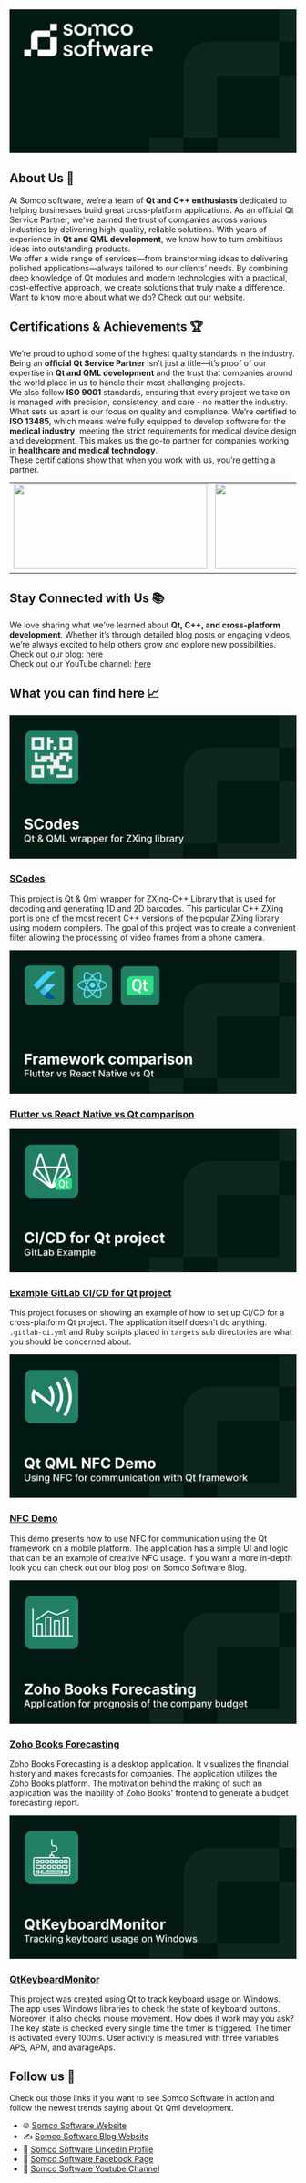 <a href="https://somcosoftware.com/en">
    <img src="../assets/Somco software.png">
</a>

## About Us 🏢
At Somco software, we’re a team of **Qt and C++ enthusiasts** dedicated to helping businesses build great cross-platform applications. As an official Qt Service Partner, we’ve earned the trust of companies across various industries by delivering high-quality, reliable solutions. With years of experience in **Qt and QML development**, we know how to turn ambitious ideas into outstanding products.</br>
We offer a wide range of services—from brainstorming ideas to delivering polished applications—always tailored to our clients’ needs. By combining deep knowledge of Qt modules and modern technologies with a practical, cost-effective approach, we create solutions that truly make a difference.</br>
Want to know more about what we do? Check out [our website](https://somcosoftware.com/en).

## Certifications & Achievements 🏆
We’re proud to uphold some of the highest quality standards in the industry. Being an **official Qt Service Partner** isn’t just a title—it’s proof of our expertise in **Qt and QML development** and the trust that companies around the world place in us to handle their most challenging projects.</br>
We also follow **ISO 9001** standards, ensuring that every project we take on is managed with precision, consistency, and care - no matter the industry.</br>
What sets us apart is our focus on quality and compliance. We’re certified to **ISO 13485**, which means we’re fully equipped to develop software for the **medical industry**, meeting the strict requirements for medical device design and development. This makes us the go-to partner for companies working in **healthcare and medical technology**.</br>
These certifications show that when you work with us, you’re getting a partner.

<table style="margin: 0 auto; border:0;">
    <tr style="border:0">
        <td style="border:0">
            <a href="https://somcosoftware.com">
                <img width="340" height="150"
                    src="https://user-images.githubusercontent.com/45963332/221174257-c1e1a9d9-0efa-4b25-996b-4b364ccb325c.svg">
            </a>
        </td>
        <td style="border:0">
            <a href="https://clutch.co/profile/scythe-studio">
                <img height="150" width="150"
                    src="https://github.com/user-attachments/assets/023e102e-84c1-4e7e-b9de-cae476e681e7">
            </a>
        </td>
        <td style="border:0">
            <a href="https://scythe-studio.com/en/iso">
                <img src="https://github.com/user-attachments/assets/a5388270-4be7-4f37-bbfa-6e41a820ca36">
            </a>
        </td>
        <td style="border:0">
            <a href="https://scythe-studio.com/en/iso">
                <img src="https://github.com/user-attachments/assets/a5388270-4be7-4f37-bbfa-6e41a820ca36">
            </a>
        </td>
    </tr>
</table>

## Stay Connected with Us 📚
We love sharing what we’ve learned about **Qt, C++, and cross-platform development**. Whether it’s through detailed blog posts or engaging videos, we’re always excited to help others grow and explore new possibilities.</br>
Check out our blog: [here](https://somcosoftware.com/en/blog)</br>
Check out our YouTube channel: [here](https://www.youtube.com/@scythe-studio)

## What you can find here 📈 

<a href="https://github.com/scytheStudio/SCodes">
    <img src="../assets/SCodes.png">
</a>

 ### [SCodes](https://github.com/scytheStudio/SCodes)

This project is Qt & Qml wrapper for ZXing-C++ Library that is used for decoding and generating 1D and 2D barcodes. This particular C++ ZXing port is one of the most recent C++ versions of the popular ZXing library using modern compilers. The goal of this project was to create a convenient filter allowing the processing of video frames from a phone camera. 

<a href="https://github.com/scytheStudio/Flutter-vs-React-Native-vs-Qt">
    <img src="../assets/Flutter vs React Native vs Qt.png">
</a>

### [Flutter vs React Native vs Qt comparison](https://github.com/scytheStudio/Flutter-vs-React-Native-vs-Qt)

<a href="https://gitlab.com/kosadev/example-gitlab-ci-cd-for-qt-project">
    <img src="../assets/Example GitLab CI_CD for Qt project.png">
</a>

### [ Example GitLab CI/CD for Qt project](https://gitlab.com/kosadev/example-gitlab-ci-cd-for-qt-project)

This project focuses on showing an example of how to set up CI/CD for a cross-platform Qt project. The application itself doesn't do anything. `.gitlab-ci.yml` and Ruby scripts placed in `targets` sub directories are what you should be concerned about.

<a href="https://github.com/scytheStudio/NFC-Demo">
    <img src="../assets/Qt QML NFC Demo.png">
</a>

### [NFC Demo](https://github.com/scytheStudio/NFC-Demo)

This demo presents how to use NFC for communication using the Qt framework on a mobile platform. The application has a simple UI and logic that can be an example of creative NFC usage. If you want a more in-depth look you can check out our blog post on Somco Software Blog.

<a href="https://github.com/scytheStudio/Zoho-Books-Forecasting">
    <img src="../assets/Zoho Books Forecasting.png">
</a>

### [Zoho Books Forecasting](https://github.com/scytheStudio/Zoho-Books-Forecasting)

Zoho Books Forecasting is a desktop application. It visualizes the financial history and makes forecasts for companies. The application utilizes the Zoho Books platform. The motivation behind the making of such an application was the inability of Zoho Books' frontend to generate a budget forecasting report.

<a href="https://github.com/scytheStudio/qtkeyboardmonitor">
    <img src="../assets/QtKeyboardMonitor.png">
</a>

### [QtKeyboardMonitor](https://github.com/scytheStudio/qtkeyboardmonitor)

This project was created using Qt to track keyboard usage on Windows. The app uses Windows libraries to check the state of keyboard buttons. Moreover, it also checks mouse movement. How does it work may you ask? The key state is checked every single time the timer is triggered. The timer is activated every 100ms. User activity is measured with three variables APS, APM, and avarageAps.

## Follow us  📮

Check out those links if you want to see Somco Software in action and follow the newest trends saying about Qt Qml development.

* 🌐 [Somco Software Website](https://somcosoftware.com/en/)
* ✍️  [Somco Software Blog Website](https://somcosoftware.com/en/blog)
* 👔 [Somco Software LinkedIn Profile](https://www.linkedin.com/company/scythestudio/mycompany/)
* 👔 [Somco Software Facebook Page](https://www.facebook.com/ScytheStudiio)
* 🎥 [Somco Software Youtube Channel](https://www.youtube.com/channel/UCf4OHosddUYcfmLuGU9e-SQ/featured)
